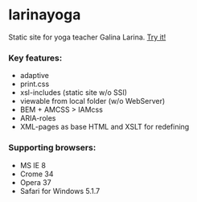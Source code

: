 # larinayoga
Static site for yoga teacher Galina Larina. [Try it!](http://vit-1.github.io/larinayoga/)

### Key features:
- adaptive
- print.css
- xsl-includes (static site w/o SSI)
- viewable from local folder (w/o WebServer)
- BEM + AMCSS > IAMcss
- ARIA-roles
- XML-pages as base HTML and XSLT for redefining

### Supporting browsers:
- MS IE 8
- Crome 34
- Opera 37
- Safari for Windows 5.1.7
